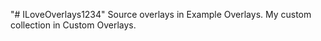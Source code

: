 "# ILoveOverlays1234" 
Source overlays in Example Overlays.
My custom collection in Custom Overlays.
